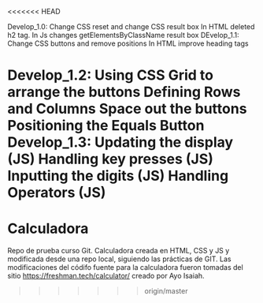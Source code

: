 <<<<<<< HEAD

Develop_1.0: Change CSS reset and change CSS result box
             In HTML deleted h2 tag.
             In Js changes getElementsByClassName result box
DEvelop_1.1: Change CSS buttons and remove positions
              In HTML improve heading tags  

Develop_1.2: Using CSS Grid to arrange the buttons
             Defining Rows and Columns
             Space out the buttons
             Positioning the Equals Button
Develop_1.3: Updating the display (JS)
             Handling key presses (JS)
             Inputting the digits (JS)
             Handling Operators (JS)
=======
# Calculadora
Repo de prueba curso Git. Calculadora creada en HTML, CSS y JS y modificada desde una repo local, siguiendo las prácticas de GIT. Las modificaciones del códifo fuente para la calculadora fueron tomadas del sitio  https://freshman.tech/calculator/ creado por Ayo Isaiah.
>>>>>>> origin/master
